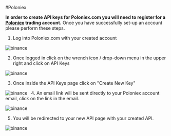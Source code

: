 #Poloniex

**In order to create API keys for Poloniex.com you will need to register for a [Poloniex](https://coinigy.freshdesk.com/solution/articles/Poloniex.com) trading account.**
Once you have successfully set-up an account please perform these steps.

1. Log into Poloniex.com with your created account 

![binance](/img/api-document/poloniex-login.png)

2. Once logged in click on the wrench icon / drop-down menu in the upper right and click on API Keys 

![binance](/img/api-document/poloniex-apikey.png) 

3. Once inside the API Keys page click on "Create New Key"

![binance](/img/api-document/poloniex-newkey.png)
 
4. An email link will be sent directly to your Poloniex account email, click on the link in the email.

![binance](/img/api-document/poloniex-email.png)

5. You will be redirected to your new API page with your created API.

![binance](/img/api-document/poloniex-redirect.png)